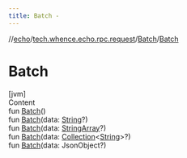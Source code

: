 ```yaml
---
title: Batch -
---
```

//[echo](../../index.md)/[tech.whence.echo.rpc.request](../index.md)/[Batch](index.md)/[Batch](-batch.md)



# Batch  
[jvm]  
Content  
fun [Batch](-batch.md)()  
fun [Batch](-batch.md)(data: [String](https://kotlinlang.org/api/latest/jvm/stdlib/kotlin/-string/index.html)?)  
fun [Batch](-batch.md)(data: [StringArray](../../tech.whence.echo.type/index.md#tech.whence.echo.type/StringArray///PointingToDeclaration/)?)  
fun [Batch](-batch.md)(data: [Collection](https://kotlinlang.org/api/latest/jvm/stdlib/kotlin.collections/-collection/index.html)<[String](https://kotlinlang.org/api/latest/jvm/stdlib/kotlin/-string/index.html)>?)  
fun [Batch](-batch.md)(data: JsonObject?)  



